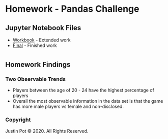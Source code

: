 # Homework - Pandas Challenge
## Jupyter Notebook Files

* [Workbook](https://github.com/jussstinpot/UCI-Homework-Justin-Pot/blob/master/04-Pandas-Challenge/HeroesOfPymoli/HeroesOfPymoli_Work.ipynb) - Extended work
* [Final](https://github.com/jussstinpot/UCI-Homework-Justin-Pot/blob/master/04-Pandas-Challenge/HeroesOfPymoli/heroes_of_pymoli_final.ipynb) - Finished work

#

## Homework Findings
### Two Observable Trends

* Players between the age of 20 - 24 have the highest percentage of players 
* Overall the most observable information in the data set is that the game has more male players vs female and non-disclosed.


### Copyright
Justin Pot © 2020. All Rights Reserved.
